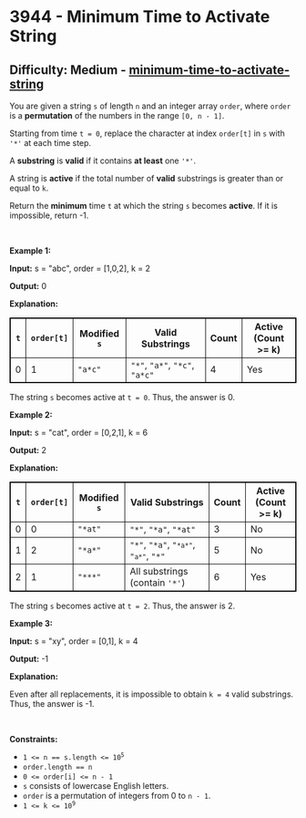 <h1>3944 - Minimum Time to Activate String</h1><h2>Difficulty: Medium - <a href="https://leetcode.com/problems/minimum-time-to-activate-string/">minimum-time-to-activate-string</a></h2><p>You are given a string <code>s</code> of length <code>n</code> and an integer array <code>order</code>, where <code>order</code> is a <strong><span data-keyword="permutation">permutation</span></strong> of the numbers in the range <code>[0, n - 1]</code>.</p>

<p>Starting from time <code>t = 0</code>, replace the character at index <code>order[t]</code> in <code>s</code> with <code>&#39;*&#39;</code> at each time step.</p>

<p>A <strong><span data-keyword="substring-nonempty">substring</span></strong> is <strong>valid</strong> if it contains <strong>at least</strong> one <code>&#39;*&#39;</code>.</p>

<p>A string is <strong>active</strong> if the total number of <strong>valid</strong> substrings is greater than or equal to <code>k</code>.</p>

<p>Return the <strong>minimum</strong> time <code>t</code> at which the string <code>s</code> becomes <strong>active</strong>. If it is impossible, return -1.</p>

<p>&nbsp;</p>
<p><strong class="example">Example 1:</strong></p>

<div class="example-block">
<p><strong>Input:</strong> <span class="example-io">s = &quot;abc&quot;, order = [1,0,2], k = 2</span></p>

<p><strong>Output:</strong> <span class="example-io">0</span></p>

<p><strong>Explanation:</strong></p>

<table style="border: 1px solid black;">
	<thead>
		<tr>
			<th style="border: 1px solid black;"><code>t</code></th>
			<th style="border: 1px solid black;"><code>order[t]</code></th>
			<th style="border: 1px solid black;">Modified <code>s</code></th>
			<th style="border: 1px solid black;">Valid Substrings</th>
			<th style="border: 1px solid black;">Count</th>
			<th style="border: 1px solid black;">Active<br />
			(Count &gt;= k)</th>
		</tr>
	</thead>
	<tbody>
		<tr>
			<td style="border: 1px solid black;">0</td>
			<td style="border: 1px solid black;">1</td>
			<td style="border: 1px solid black;"><code>&quot;a*c&quot;</code></td>
			<td style="border: 1px solid black;"><code>&quot;*&quot;</code>, <code>&quot;a*&quot;</code>, <code>&quot;*c&quot;</code>, <code>&quot;a*c&quot;</code></td>
			<td style="border: 1px solid black;">4</td>
			<td style="border: 1px solid black;">Yes</td>
		</tr>
	</tbody>
</table>

<p>The string <code>s</code> becomes active at <code>t = 0</code>. Thus, the answer is 0.</p>
</div>

<p><strong class="example">Example 2:</strong></p>

<div class="example-block">
<p><strong>Input:</strong> <span class="example-io">s = &quot;cat&quot;, order = [0,2,1], k = 6</span></p>

<p><strong>Output:</strong> <span class="example-io">2</span></p>

<p><strong>Explanation:</strong></p>

<table style="border: 1px solid black;">
	<thead>
		<tr>
			<th style="border: 1px solid black;"><code>t</code></th>
			<th style="border: 1px solid black;"><code>order[t]</code></th>
			<th style="border: 1px solid black;">Modified <code>s</code></th>
			<th style="border: 1px solid black;">Valid Substrings</th>
			<th style="border: 1px solid black;">Count</th>
			<th style="border: 1px solid black;">Active<br />
			(Count &gt;= k)</th>
		</tr>
	</thead>
	<tbody>
		<tr>
			<td style="border: 1px solid black;">0</td>
			<td style="border: 1px solid black;">0</td>
			<td style="border: 1px solid black;"><code>&quot;*at&quot;</code></td>
			<td style="border: 1px solid black;"><code>&quot;*&quot;</code>, <code>&quot;*a&quot;</code>, <code>&quot;*at&quot;</code></td>
			<td style="border: 1px solid black;">3</td>
			<td style="border: 1px solid black;">No</td>
		</tr>
		<tr>
			<td style="border: 1px solid black;">1</td>
			<td style="border: 1px solid black;">2</td>
			<td style="border: 1px solid black;"><code>&quot;*a*&quot;</code></td>
			<td style="border: 1px solid black;"><code>&quot;*&quot;</code>, <code>&quot;*a&quot;</code>, <code>&quot;<code inline="">*a*&quot;</code></code>, <code>&quot;<code inline="">a*&quot;</code></code>, <code>&quot;*&quot;</code></td>
			<td style="border: 1px solid black;">5</td>
			<td style="border: 1px solid black;">No</td>
		</tr>
		<tr>
			<td style="border: 1px solid black;">2</td>
			<td style="border: 1px solid black;">1</td>
			<td style="border: 1px solid black;"><code>&quot;***&quot;</code></td>
			<td style="border: 1px solid black;">All substrings (contain <code>&#39;*&#39;</code>)</td>
			<td style="border: 1px solid black;">6</td>
			<td style="border: 1px solid black;">Yes</td>
		</tr>
	</tbody>
</table>

<p>The string <code>s</code> becomes active at <code>t = 2</code>. Thus, the answer is 2.</p>
</div>

<p><strong class="example">Example 3:</strong></p>

<div class="example-block">
<p><strong>Input:</strong> <span class="example-io">s = &quot;xy&quot;, order = [0,1], k = 4</span></p>

<p><strong>Output:</strong> <span class="example-io">-1</span></p>

<p><strong>Explanation:</strong></p>

<p>Even after all replacements, it is impossible to obtain <code>k = 4</code> valid substrings. Thus, the answer is -1.</p>
</div>

<p>&nbsp;</p>
<p><strong>Constraints:</strong></p>

<ul>
	<li><code>1 &lt;= n == s.length &lt;= 10<sup>5</sup></code></li>
	<li><code>order.length == n</code></li>
	<li><code>0 &lt;= order[i] &lt;= n - 1</code></li>
	<li><code>s</code> consists of lowercase English letters.</li>
	<li><code>order</code> is a permutation of integers from 0 to <code>n - 1</code>.</li>
	<li><code>1 &lt;= k &lt;= 10<sup>9</sup></code></li>
</ul>
